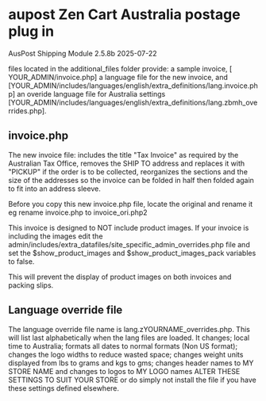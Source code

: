 aupost Zen Cart Australia postage plug in
==========================================
AusPost Shipping Module 2.5.8b 
2025-07-22

files located in the additional_files folder provide:
    a sample invoice, [ YOUR_ADMIN/invoice.php]
    a language file for the new invoice, and [YOUR_ADMIN/includes/languages/english/extra_definitions/lang.invoice.php]
    an overide language file for Australia settings [YOUR_ADMIN/includes/languages/english/extra_definitions/lang.zbmh_overrides.php].
    
    
invoice.php
-----------
The new invoice file:
    includes the title "Tax Invoice" as required by the Australian Tax Office,
    removes the SHIP TO address and replaces it with "PICKUP" if the order is to be collected,
    reorganizes the sections and the size of the addresses so the invoice can be folded in half then folded 
    again to fit into an address sleeve.

Before you copy this new invoice.php file, locate the original and rename it eg rename invoice.php to invoice_ori.php2

This invoice is designed to NOT include product images. If your invoice is including the images edit the 
admin/includes/extra_datafiles/site_specific_admin_overrides.php file and set the $show_product_images and 
$show_product_images_pack variables to false. 

This will prevent the display of product images on both invoices and packing slips. 

Language override file
----------------------
The language override file name is lang.zYOURNAME_overrides.php. This will list last alphabetically when the lang files are loaded.
It changes; 
    local time to Australia; 
    formats all dates to normal formats (Non US format); 
    changes the logo widths to reduce wasted space;
    changes weight units displayed from lbs to grams and kgs to gms;
    changes header names to MY STORE NAME and changes to logos to MY LOGO names
    ALTER THESE SETTINGS TO SUIT YOUR STORE or do simply not install the file if you have these settings defined elsewhere.

